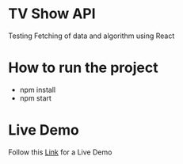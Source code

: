 # TV Show API

Testing Fetching of data and algorithm using React

# How to run the project

- npm install
- npm start

# Live Demo

Follow this [Link](https://distracted-ardinghelli-634c12.netlify.app/) for a Live Demo
